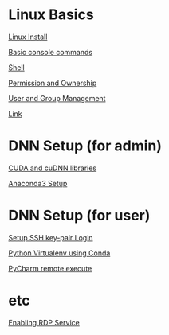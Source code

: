 Linux Basics
=============

[Linux Install](./01-install/install.md)

[Basic console commands](./03-basic_commands/basic_commands.md)

[Shell](./04-shell/shell.md)

[Permission and Ownership](./05-permission/permission.md)

[User and Group Management](./06-user_and_group/user_and_group.md)

[Link](./07-link/link.md)



DNN Setup (for admin)
=====================

[CUDA and cuDNN libraries](./51-cuda-cudnn-library/cuda-cudnn-library.md)

[Anaconda3 Setup](./52-anaconda3_setup/anaconda3_setup.md)



DNN Setup (for user)
====================

[Setup SSH key-pair Login](./61-ssh_key_pair/ssh_key_pair.md)

[Python Virtualenv using Conda](./62-anaconda3/anaconda3.md)

[PyCharm remote execute](./63-PyCharm/PyCharm.md)



etc
===

[Enabling RDP Service](./91-enabling_rdp/enabling_rdp.md)
